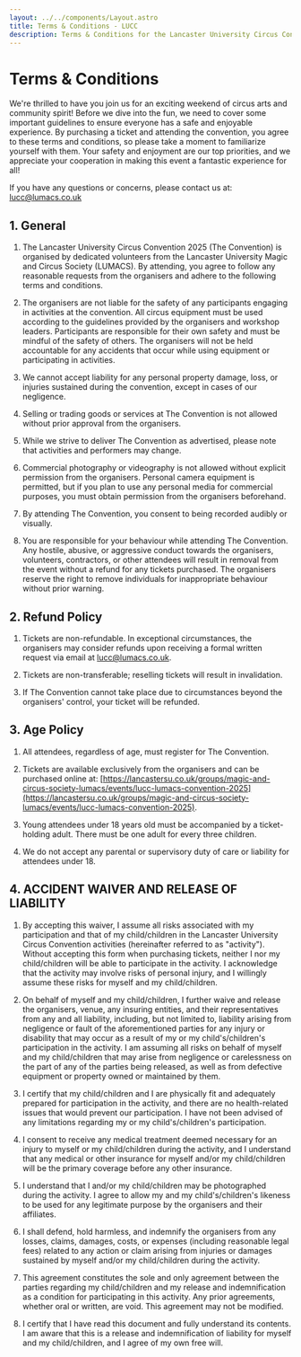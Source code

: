 ```yaml
---
layout: ../../components/Layout.astro
title: Terms & Conditions - LUCC
description: Terms & Conditions for the Lancaster University Circus Convention 2025
---
```


# Terms & Conditions

We're thrilled to have you join us for an exciting weekend of circus arts and community spirit! Before we dive into the fun, we need to cover some important guidelines to ensure everyone has a safe and enjoyable experience. By purchasing a ticket and attending the convention, you agree to these terms and conditions, so please take a moment to familiarize yourself with them. Your safety and enjoyment are our top priorities, and we appreciate your cooperation in making this event a fantastic experience for all!

If you have any questions or concerns, please contact us at: [lucc@lumacs.co.uk](mailto:lucc@lumacs.co.uk)

## 1. General

1. The Lancaster University Circus Convention 2025 (The Convention) is organised by dedicated volunteers from the Lancaster University Magic and Circus Society (LUMACS). By attending, you agree to follow any reasonable requests from the organisers and adhere to the following terms and conditions.

2. The organisers are not liable for the safety of any participants engaging in activities at the convention. All circus equipment must be used according to the guidelines provided by the organisers and workshop leaders. Participants are responsible for their own safety and must be mindful of the safety of others. The organisers will not be held accountable for any accidents that occur while using equipment or participating in activities.

3. We cannot accept liability for any personal property damage, loss, or injuries sustained during the convention, except in cases of our negligence.

4. Selling or trading goods or services at The Convention is not allowed without prior approval from the organisers.

5. While we strive to deliver The Convention as advertised, please note that activities and performers may change.

6. Commercial photography or videography is not allowed without explicit permission from the organisers. Personal camera equipment is permitted, but if you plan to use any personal media for commercial purposes, you must obtain permission from the organisers beforehand.

7. By attending The Convention, you consent to being recorded audibly or visually.

8. You are responsible for your behaviour while attending The Convention. Any hostile, abusive, or aggressive conduct towards the organisers, volunteers, contractors, or other attendees will result in removal from the event without a refund for any tickets purchased. The organisers reserve the right to remove individuals for inappropriate behaviour without prior warning.

## 2. Refund Policy

1. Tickets are non-refundable. In exceptional circumstances, the organisers may consider refunds upon receiving a formal written request via email at [lucc@lumacs.co.uk](mailto:lucc@lumacs.co.uk).

2. Tickets are non-transferable; reselling tickets will result in invalidation.

3. If The Convention cannot take place due to circumstances beyond the organisers' control, your ticket will be refunded.

## 3. Age Policy

1. All attendees, regardless of age, must register for The Convention.

2. Tickets are available exclusively from the organisers and can be purchased online at: [https://lancastersu.co.uk/groups/magic-and-circus-society-lumacs/events/lucc-lumacs-convention-2025](https://lancastersu.co.uk/groups/magic-and-circus-society-lumacs/events/lucc-lumacs-convention-2025).

3. Young attendees under 18 years old must be accompanied by a ticket-holding adult. There must be one adult for every three children.

4. We do not accept any parental or supervisory duty of care or liability for attendees under 18.

## 4. ACCIDENT WAIVER AND RELEASE OF LIABILITY

1. By accepting this waiver, I assume all risks associated with my participation and that of my child/children in the Lancaster University Circus Convention activities (hereinafter referred to as "activity"). Without accepting this form when purchasing tickets, neither I nor my child/children will be able to participate in the activity. I acknowledge that the activity may involve risks of personal injury, and I willingly assume these risks for myself and my child/children.

2. On behalf of myself and my child/children, I further waive and release the organisers, venue, any insuring entities, and their representatives from any and all liability, including, but not limited to, liability arising from negligence or fault of the aforementioned parties for any injury or disability that may occur as a result of my or my child's/children's participation in the activity. I am assuming all risks on behalf of myself and my child/children that may arise from negligence or carelessness on the part of any of the parties being released, as well as from defective equipment or property owned or maintained by them.

3. I certify that my child/children and I are physically fit and adequately prepared for participation in the activity, and there are no health-related issues that would prevent our participation. I have not been advised of any limitations regarding my or my child's/children's participation.

4. I consent to receive any medical treatment deemed necessary for an injury to myself or my child/children during the activity, and I understand that any medical or other insurance for myself and/or my child/children will be the primary coverage before any other insurance.

5. I understand that I and/or my child/children may be photographed during the activity. I agree to allow my and my child's/children's likeness to be used for any legitimate purpose by the organisers and their affiliates.

6. I shall defend, hold harmless, and indemnify the organisers from any losses, claims, damages, costs, or expenses (including reasonable legal fees) related to any action or claim arising from injuries or damages sustained by myself and/or my child/children during the activity.

7. This agreement constitutes the sole and only agreement between the parties regarding my child/children and my release and indemnification as a condition for participating in this activity. Any prior agreements, whether oral or written, are void. This agreement may not be modified.

8. I certify that I have read this document and fully understand its contents. I am aware that this is a release and indemnification of liability for myself and my child/children, and I agree of my own free will.

